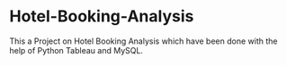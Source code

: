   # Hotel-Booking-Analysis
  This a Project on Hotel Booking Analysis which have been done with the help of Python Tableau and MySQL.
  
